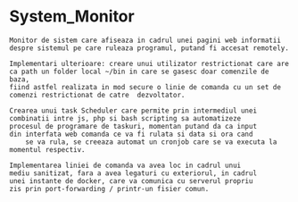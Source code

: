 # System_Monitor
	Monitor de sistem care afiseaza in cadrul unei pagini web informatii 
 	despre sistemul pe care ruleaza programul, putand fi accesat remotely.

	Implementari ulterioare: creare unui utilizator restrictionat care are 
 	ca path un folder local ~/bin in care se gasesc doar comenzile de baza, 
  	fiind astfel realizata in mod secure o linie de comanda cu un set de 
   	comenzi restrictionat de catre 	dezvoltator.
	
	Crearea unui task Scheduler care permite prin intermediul unei
 	combinatii intre js, php si bash scripting sa automatizeze 
  	procesul de programare de taskuri, momentan putand da ca input 
   	din interfata web comanda ce va fi rulata si data si ora cand 
    	se va rula, se creeaza automat un cronjob care se va executa la momentul respectiv.

	Implementarea liniei de comanda va avea loc in cadrul unui 
 	mediu sanitizat, fara a avea legaturi cu exteriorul, in cadrul 
  	unei instante de docker, care va comunica cu serverul propriu 
   	zis prin port-forwarding / printr-un fisier comun.
